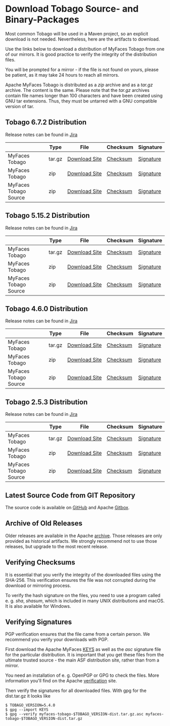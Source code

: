 # Download Tobago Source- and Binary-Packages

Most common Tobago will be used in a Maven project, so an explicit download is not needed.
Nevertheless, here are the artifacts to download.

Use the links below to download a distribution of MyFaces Tobago from
one of our mirrors. It is good practice to verify the integrity of the
distribution files.

You will be prompted for a mirror - if the file is not found on yours, please be patient, as it may take 24
hours to reach all mirrors.

Apache MyFaces Tobago is distributed as a *zip* archive and
as a *tar.gz* archive. The content is the same. Please note
that the *tar.gz* archives contain file names longer than 100 characters and have been
created using GNU tar extensions. Thus, they must be untarred with a GNU compatible
version of tar.

## Tobago 6.7.2 Distribution

Release notes can be found in
[Jira](https://issues.apache.org/jira/secure/ReleaseNote.jspa?projectId=12310273&version=12355753)

|                       | Type   | File                                                                                                          | Checksum                                                                                               | Signature                                                                                            |
|-----------------------|--------|---------------------------------------------------------------------------------------------------------------|--------------------------------------------------------------------------------------------------------|------------------------------------------------------------------------------------------------------|
| MyFaces Tobago        | tar.gz | [Download Site](https://downloads.apache.org/myfaces/binaries/myfaces-tobago-6.7.2-dist.tar.gz)      | [Checksum](https://downloads.apache.org/myfaces/binaries/myfaces-tobago-6.7.2-dist.tar.gz.sha256)      | [Signature](https://downloads.apache.org/myfaces/binaries/myfaces-tobago-6.7.2-dist.tar.gz.asc)      |
| MyFaces Tobago        | zip    | [Download Site](https://downloads.apache.org/myfaces/binaries/myfaces-tobago-6.7.2-dist.zip)         | [Checksum](https://downloads.apache.org/myfaces/binaries/myfaces-tobago-6.7.2-dist.zip.sha256)         | [Signature](https://downloads.apache.org/myfaces/binaries/myfaces-tobago-6.7.2-dist.zip.asc)         |
| MyFaces Tobago Source | zip    | [Download Site](https://downloads.apache.org/myfaces/source/myfaces-tobago-6.7.2-source-release.zip) | [Checksum](https://downloads.apache.org/myfaces/source/myfaces-tobago-6.7.2-source-release.zip.sha256) | [Signature](https://downloads.apache.org/myfaces/source/myfaces-tobago-6.7.2-source-release.zip.asc) |

## Tobago 5.15.2 Distribution

Release notes can be found in
[Jira](https://issues.apache.org/jira/secure/ReleaseNote.jspa?projectId=12310273&version=12355754)

|                       | Type   | File                                                                                                           | Checksum                                                                                                | Signature                                                                                             |
|-----------------------|--------|----------------------------------------------------------------------------------------------------------------|---------------------------------------------------------------------------------------------------------|-------------------------------------------------------------------------------------------------------|
| MyFaces Tobago        | tar.gz | [Download Site](https://downloads.apache.org/myfaces/binaries/myfaces-tobago-5.15.2-dist.tar.gz)      | [Checksum](https://downloads.apache.org/myfaces/binaries/myfaces-tobago-5.15.2-dist.tar.gz.sha256)      | [Signature](https://downloads.apache.org/myfaces/binaries/myfaces-tobago-5.15.2-dist.tar.gz.asc)      |
| MyFaces Tobago        | zip    | [Download Site](https://downloads.apache.org/myfaces/binaries/myfaces-tobago-5.15.2-dist.zip)         | [Checksum](https://downloads.apache.org/myfaces/binaries/myfaces-tobago-5.15.2-dist.zip.sha256)         | [Signature](https://downloads.apache.org/myfaces/binaries/myfaces-tobago-5.15.2-dist.zip.asc)         |
| MyFaces Tobago Source | zip    | [Download Site](https://downloads.apache.org/myfaces/source/myfaces-tobago-5.15.2-source-release.zip) | [Checksum](https://downloads.apache.org/myfaces/source/myfaces-tobago-5.15.2-source-release.zip.sha256) | [Signature](https://downloads.apache.org/myfaces/source/myfaces-tobago-5.15.2-source-release.zip.asc) |

## Tobago 4.6.0 Distribution

Release notes can be found in
[Jira](https://issues.apache.org/jira/secure/ReleaseNote.jspa?projectId=12310273&version=12352084)

|                       | Type   | File                                                                                                          | Checksum                                                                                               | Signature                                                                                            |
|-----------------------|--------|---------------------------------------------------------------------------------------------------------------|--------------------------------------------------------------------------------------------------------|------------------------------------------------------------------------------------------------------|
| MyFaces Tobago        | tar.gz | [Download Site](https://www.apache.org/dyn/closer.lua/myfaces/binaries/myfaces-tobago-4.6.0-dist.tar.gz)      | [Checksum](https://downloads.apache.org/myfaces/binaries/myfaces-tobago-4.6.0-dist.tar.gz.sha256)      | [Signature](https://downloads.apache.org/myfaces/binaries/myfaces-tobago-4.6.0-dist.tar.gz.asc)      |
| MyFaces Tobago        | zip    | [Download Site](https://www.apache.org/dyn/closer.lua/myfaces/binaries/myfaces-tobago-4.6.0-dist.zip)         | [Checksum](https://downloads.apache.org/myfaces/binaries/myfaces-tobago-4.6.0-dist.zip.sha256)         | [Signature](https://downloads.apache.org/myfaces/binaries/myfaces-tobago-4.6.0-dist.zip.asc)         |
| MyFaces Tobago Source | zip    | [Download Site](https://www.apache.org/dyn/closer.lua/myfaces/source/myfaces-tobago-4.6.0-source-release.zip) | [Checksum](https://downloads.apache.org/myfaces/source/myfaces-tobago-4.6.0-source-release.zip.sha256) | [Signature](https://downloads.apache.org/myfaces/source/myfaces-tobago-4.6.0-source-release.zip.asc) |

## Tobago 2.5.3 Distribution

Release notes can be found in
[Jira](https://issues.apache.org/jira/secure/ReleaseNote.jspa?projectId=12310273&version=12354404)

|                       | Type   | File                                                                                                          | Checksum                                                                                               | Signature                                                                                            |
|-----------------------|--------|---------------------------------------------------------------------------------------------------------------|--------------------------------------------------------------------------------------------------------|------------------------------------------------------------------------------------------------------|
| MyFaces Tobago        | tar.gz | [Download Site](https://www.apache.org/dyn/closer.lua/myfaces/binaries/myfaces-tobago-2.5.3-dist.tar.gz)      | [Checksum](https://downloads.apache.org/myfaces/binaries/myfaces-tobago-2.5.3-dist.tar.gz.sha256)      | [Signature](https://downloads.apache.org/myfaces/binaries/myfaces-tobago-2.5.3-dist.tar.gz.asc)      |
| MyFaces Tobago        | zip    | [Download Site](https://www.apache.org/dyn/closer.lua/myfaces/binaries/myfaces-tobago-2.5.3-dist.zip)         | [Checksum](https://downloads.apache.org/myfaces/binaries/myfaces-tobago-2.5.3-dist.zip.sha256)         | [Signature](https://downloads.apache.org/myfaces/binaries/myfaces-tobago-2.5.3-dist.zip.asc)         |
| MyFaces Tobago Source | zip    | [Download Site](https://www.apache.org/dyn/closer.lua/myfaces/source/myfaces-tobago-2.5.3-source-release.zip) | [Checksum](https://downloads.apache.org/myfaces/source/myfaces-tobago-2.5.3-source-release.zip.sha256) | [Signature](https://downloads.apache.org/myfaces/source/myfaces-tobago-2.5.3-source-release.zip.asc) |

## Latest Source Code from GIT Repository

The source code is available on
[GitHub](https://github.com/apache/myfaces-tobago) and Apache
[Gitbox](https://gitbox.apache.org/repos/asf?p=myfaces-tobago.git).

## Archive of Old Releases

Older releases are available in the Apache
[archive](https://archive.apache.org/dist/myfaces/).
Those releases are only provided as historical artifacts. We strongly
recommend not to use those releases, but upgrade to the most recent release.

## Verifying Checksums

It is essential that you verify the integrity of the downloaded
files using the SHA-256.
This verification ensures the
file was not corrupted during the download or mirroring process.

To verify the hash signature on the files, you need to use a program
called e. g. *sha*, *shasum*, which is
included in many UNIX distributions and macOS.
It is also available for Windows.

## Verifying Signatures

PGP verification ensures that the file came from a certain person.
We recommend you verify your downloads with PGP.

First download the Apache MyFaces
[KEYS](https://www.apache.org/dist/myfaces/KEYS)
as well as the *asc* signature file
for the particular distribution. It is important that you get these files from the ultimate
trusted source - the main ASF distribution site, rather than from a mirror.

You need an installation of e. g. OpenPGP or GPG to check the files. More information you'll find on the
Apache [verification](https://www.apache.org/info/verification.html#CheckingSignatures)
site.

Then verify the signatures for all downloaded files. With gpg for the dist.tar.gz it looks like

```
$ TOBAGO_VERSION=5.4.0
$ gpg --import KEYS
$ gpg --verify myfaces-tobago-$TOBAGO_VERSION-dist.tar.gz.asc myfaces-tobago-$TOBAGO_VERSION-dist.tar.gz
```
